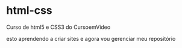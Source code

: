 # html-css
 Curso de html5 e CSS3 do CursoemVideo

esto aprendendo a criar sites e agora vou gerenciar meu repositório